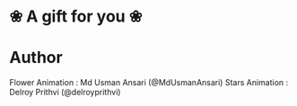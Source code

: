 # ❀ A gift for you ❀

# Author
Flower Animation : Md Usman Ansari (@MdUsmanAnsari)
Stars Animation : Delroy Prithvi (@delroyprithvi)

